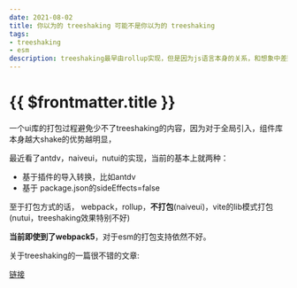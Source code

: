 ```yaml
---
date: 2021-08-02
title: 你以为的 treeshaking 可能不是你以为的 treeshaking
tags:
- treeshaking
- esm
description: treeshaking最早由rollup实现，但是因为js语言本身的关系，和想象中差别还是挺大的
---
```


# {{ $frontmatter.title }}

一个ui库的打包过程避免少不了treeshaking的内容，因为对于全局引入，组件库本身越大shake的优势越明显，

最近看了antdv，naiveui，nutui的实现，当前的基本上就两种：

- 基于插件的导入转换，比如antdv
- 基于 package.json的sideEffects=false

至于打包方式的话， webpack，rollup，**不打包**(naiveui)，vite的lib模式打包(nutui，treeshaking效果特别不好)

**当前即使到了webpack5**，对于esm的打包支持依然不好。

关于treeshaking的一篇很不错的文章:

[链接](https://github.com/wuomzfx/tree-shaking-test)
